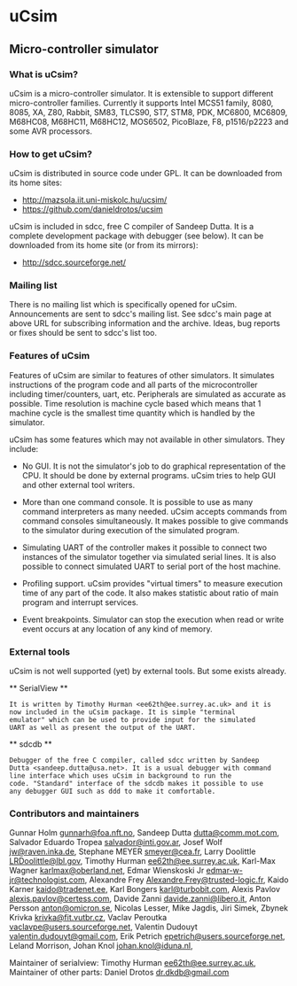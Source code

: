 
# uCsim
## Micro-controller simulator



### What is uCsim?

uCsim is a micro-controller simulator. It is extensible to support
different micro-controller families. Currently it supports Intel MCS51
family, 8080, 8085, XA, Z80, Rabbit, SM83, TLCS90, ST7, STM8, PDK,
MC6800, MC6809, M68HC08, M68HC11, M68HC12, MOS6502, PicoBlaze, F8,
p1516/p2223 and some AVR processors.


### How to get uCsim?

uCsim is distributed in source code under GPL. It can be downloaded
from its home sites:

* http://mazsola.iit.uni-miskolc.hu/ucsim/
* https://github.com/danieldrotos/ucsim

uCsim is included in sdcc, free C compiler of Sandeep Dutta. It is a
complete development package with debugger (see below). It can be
downloaded from its home site (or from its mirrors):

* http://sdcc.sourceforge.net/


### Mailing list

There is no mailing list which is specifically opened for
uCsim. Announcements are sent to sdcc's mailing list. See sdcc's main
page at above URL for subscribing information and the archive. Ideas,
bug reports or fixes should be sent to sdcc's list too.


### Features of uCsim

Features of uCsim are similar to features of other simulators. It
simulates instructions of the program code and all parts of the
microcontroller including timer/counters, uart, etc. Peripherals are
simulated as accurate as possible. Time resolution is machine cycle
based which means that 1 machine cycle is the smallest time quantity
which is handled by the simulator.

uCsim has some features which may not available in other
simulators. They include:

- No GUI. It is not the simulator's job to do graphical representation
  of the CPU. It should be done by external programs. uCsim tries to
  help GUI and other external tool writers.

- More than one command console. It is possible to use as many command
  interpreters as many needed. uCsim accepts commands from command
  consoles simultaneously. It makes possible to give commands to the
  simulator during execution of the simulated program.

- Simulating UART of the controller makes it possible to connect two
  instances of the simulator together via simulated serial lines. It
  is also possible to connect simulated UART to serial port of the
  host machine.

- Profiling support. uCsim provides "virtual timers" to measure
  execution time of any part of the code. It also makes statistic
  about ratio of main program and interrupt services.

- Event breakpoints. Simulator can stop the execution when read or
  write event occurs at any location of any kind of memory.


### External tools

uCsim is not well supported (yet) by external tools. But some exists
already.

** SerialView **

    It is written by Timothy Hurman <ee62th@ee.surrey.ac.uk> and it is
    now included in the uCsim package. It is simple "terminal
    emulator" which can be used to provide input for the simulated
    UART as well as present the output of the UART.

** sdcdb **

    Debugger of the free C compiler, called sdcc written by Sandeep
    Dutta <sandeep.dutta@usa.net>. It is a usual debugger with command
    line interface which uses uCsim in background to run the
    code. "Standard" interface of the sdcdb makes it possible to use
    any debugger GUI such as ddd to make it comfortable.


### Contributors and maintainers

Gunnar Holm <gunnarh@foa.nft.no>,
Sandeep Dutta <dutta@comm.mot.com>,
Salvador Eduardo Tropea <salvador@inti.gov.ar>,
Josef Wolf <jw@raven.inka.de>,
Stephane MEYER <smeyer@cea.fr>,
Larry Doolittle <LRDoolittle@lbl.gov>,
Timothy Hurman <ee62th@ee.surrey.ac.uk>,
Karl-Max Wagner <karlmax@oberland.net>,
Edmar Wienskoski Jr <edmar-w-jr@technologist.com>,
Alexandre Frey <Alexandre.Frey@trusted-logic.fr>,
Kaido Karner <kaido@tradenet.ee>,
Karl Bongers <karl@turbobit.com>,
Alexis Pavlov <alexis.pavlov@certess.com>,
Davide Zanni <davide.zanni@libero.it>,
Anton Persson <anton@omicron.se>,
Nicolas Lesser,
Mike Jagdis,
Jiri Simek,
Zbynek Krivka <krivka@fit.vutbr.cz>,
Vaclav Peroutka <vaclavpe@users.sourceforge.net>,
Valentin Dudouyt <valentin.dudouyt@gmail.com>,
Erik Petrich <epetrich@users.sourceforge.net>,
Leland Morrison,
Johan Knol <johan.knol@iduna.nl>,

Maintainer of serialview: Timothy Hurman <ee62th@ee.surrey.ac.uk>,
Maintainer of other parts: Daniel Drotos <dr.dkdb@gmail.com>
